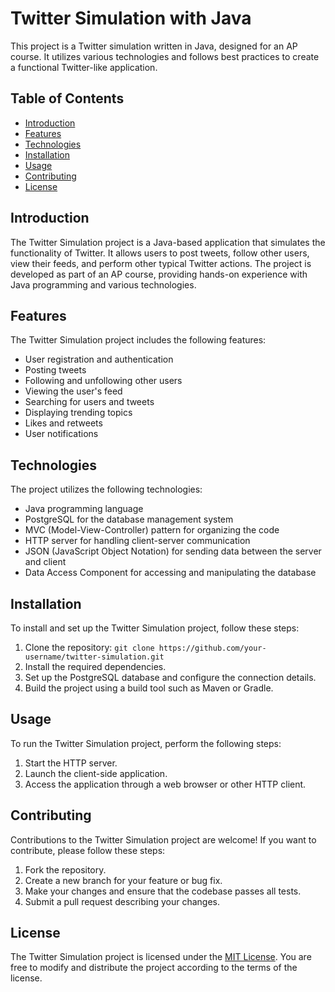 # Twitter Simulation with Java

This project is a Twitter simulation written in Java, designed for an AP course. It utilizes various technologies and follows best practices to create a functional Twitter-like application.

## Table of Contents

- [Introduction](#introduction)
- [Features](#features)
- [Technologies](#technologies)
- [Installation](#installation)
- [Usage](#usage)
- [Contributing](#contributing)
- [License](#license)

## Introduction

The Twitter Simulation project is a Java-based application that simulates the functionality of Twitter. It allows users to post tweets, follow other users, view their feeds, and perform other typical Twitter actions. The project is developed as part of an AP course, providing hands-on experience with Java programming and various technologies.

## Features

The Twitter Simulation project includes the following features:

- User registration and authentication
- Posting tweets
- Following and unfollowing other users
- Viewing the user's feed
- Searching for users and tweets
- Displaying trending topics
- Likes and retweets
- User notifications

## Technologies

The project utilizes the following technologies:

- Java programming language
- PostgreSQL for the database management system
- MVC (Model-View-Controller) pattern for organizing the code
- HTTP server for handling client-server communication
- JSON (JavaScript Object Notation) for sending data between the server and client
- Data Access Component for accessing and manipulating the database

## Installation

To install and set up the Twitter Simulation project, follow these steps:

1. Clone the repository: `git clone https://github.com/your-username/twitter-simulation.git`
2. Install the required dependencies.
3. Set up the PostgreSQL database and configure the connection details.
4. Build the project using a build tool such as Maven or Gradle.

## Usage

To run the Twitter Simulation project, perform the following steps:

1. Start the HTTP server.
2. Launch the client-side application.
3. Access the application through a web browser or other HTTP client.

## Contributing

Contributions to the Twitter Simulation project are welcome! If you want to contribute, please follow these steps:

1. Fork the repository.
2. Create a new branch for your feature or bug fix.
3. Make your changes and ensure that the codebase passes all tests.
4. Submit a pull request describing your changes.

## License

The Twitter Simulation project is licensed under the [MIT License](LICENSE). You are free to modify and distribute the project according to the terms of the license.
